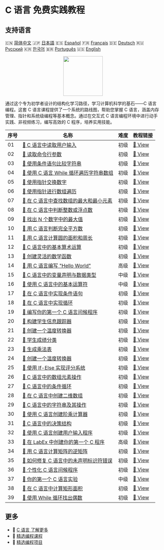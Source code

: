 # C 语言 免费实践教程

## 支持语言

🇨🇳 [简体中文](README_zh.md) 🇯🇵 [日本語](README_ja.md) 🇪🇸 [Español](README_es.md) 🇫🇷 [Français](README_fr.md) 🇩🇪 [Deutsch](README_de.md) 🇷🇺 [Русский](README_ru.md) 🇰🇷 [한국어](README_ko.md) 🇧🇷 [Português](README_pt.md) 🇺🇸 [English](README.md) 

<div align="center">
<img width="128px" src="https://file.labex.io/path/GAbMWgBPUOxV.png">
</div>

通过这个专为初学者设计的结构化学习路径，学习计算机科学的基石——C 语言编程。这套 C 语言课程提供了一个系统的路线图，帮助您掌握 C 语言，涵盖内存管理、指针和系统级编程等基本概念。通过在交互式 C 语言编程环境中进行动手实践、非视频练习，编写高效的 C 程序，培养实用技能。

|   序号 | 名称                                                                                                                              | 难度   | 教程链接                                                                                           |
|--------|-----------------------------------------------------------------------------------------------------------------------------------|--------|----------------------------------------------------------------------------------------------------|
|     01 | [📖 C 语言中读取用户输入](https://labex.io/zh/tutorials/c-read-user-input-in-c-136075)                                            | 初级   | [🔗 View](https://labex.io/zh/tutorials/c-read-user-input-in-c-136075)                             |
|     02 | [📖 读取命令行参数](https://labex.io/zh/tutorials/c-read-command-line-arguments-136077)                                           | 初级   | [🔗 View](https://labex.io/zh/tutorials/c-read-command-line-arguments-136077)                      |
|     03 | [📖 使用条件语句比较字符串](https://labex.io/zh/tutorials/c-compare-string-using-conditional-statements-136079)                   | 初级   | [🔗 View](https://labex.io/zh/tutorials/c-compare-string-using-conditional-statements-136079)      |
|     04 | [📖 使用 C 语言 While 循环遍历字符串数组](https://labex.io/zh/tutorials/c-iterating-string-array-with-c-while-loop-136081)        | 初级   | [🔗 View](https://labex.io/zh/tutorials/c-iterating-string-array-with-c-while-loop-136081)         |
|     05 | [📖 使用指针交换数字](https://labex.io/zh/tutorials/c-swapping-numbers-with-pointers-123350)                                      | 初级   | [🔗 View](https://labex.io/zh/tutorials/c-swapping-numbers-with-pointers-123350)                   |
|     06 | [📖 使用指针进行数组遍历](https://labex.io/zh/tutorials/c-array-traversal-using-pointers-123301)                                  | 初级   | [🔗 View](https://labex.io/zh/tutorials/c-array-traversal-using-pointers-123301)                   |
|     07 | [📖 在 C 语言中查找数组的最大和最小元素](https://labex.io/zh/tutorials/c-finding-largest-and-smallest-array-elements-in-c-123271) | 初级   | [🔗 View](https://labex.io/zh/tutorials/c-finding-largest-and-smallest-array-elements-in-c-123271) |
|     08 | [📖 在 C 语言中判断整数或浮点数](https://labex.io/zh/tutorials/c-determine-integer-or-float-in-c-123267)                          | 初级   | [🔗 View](https://labex.io/zh/tutorials/c-determine-integer-or-float-in-c-123267)                  |
|     09 | [📖 找出 N 个数字中的最大值](https://labex.io/zh/tutorials/c-find-the-largest-number-among-n-numbers-123252)                      | 初级   | [🔗 View](https://labex.io/zh/tutorials/c-find-the-largest-number-among-n-numbers-123252)          |
|     10 | [📖 用 C 语言判断完全平方数](https://labex.io/zh/tutorials/c-determine-perfect-square-in-c-123221)                                | 初级   | [🔗 View](https://labex.io/zh/tutorials/c-determine-perfect-square-in-c-123221)                    |
|     11 | [📖 用 C 语言计算圆的面积和周长](https://labex.io/zh/tutorials/c-circle-area-and-circumference-in-c-123197)                       | 初级   | [🔗 View](https://labex.io/zh/tutorials/c-circle-area-and-circumference-in-c-123197)               |
|     12 | [📖 C 语言中的基本算术运算](https://labex.io/zh/tutorials/c-basic-arithmetic-operations-in-c-438262)                              | 初级   | [🔗 View](https://labex.io/zh/tutorials/c-basic-arithmetic-operations-in-c-438262)                 |
|     13 | [📖 创建灵活的数学函数](https://labex.io/zh/tutorials/c-create-flexible-math-functions-446161)                                    | 初级   | [🔗 View](https://labex.io/zh/tutorials/c-create-flexible-math-functions-446161)                   |
|     14 | [📖 用 C 语言编写 "Hello World"](https://labex.io/zh/tutorials/c-create-hello-world-in-c-438286)                                  | 高级   | [🔗 View](https://labex.io/zh/tutorials/c-create-hello-world-in-c-438286)                          |
|     15 | [📖 C 语言中的变量声明与数据类型](https://labex.io/zh/tutorials/c-declare-variables-and-data-types-in-c-438287)                   | 中级   | [🔗 View](https://labex.io/zh/tutorials/c-declare-variables-and-data-types-in-c-438287)            |
|     16 | [📖 使用 C 语言中的基本运算符](https://labex.io/zh/tutorials/c-use-basic-operators-in-c-438288)                                   | 中级   | [🔗 View](https://labex.io/zh/tutorials/c-use-basic-operators-in-c-438288)                         |
|     17 | [📖 在 C 语言中实现条件语句](https://labex.io/zh/tutorials/c-implement-conditionals-in-c-438331)                                  | 初级   | [🔗 View](https://labex.io/zh/tutorials/c-implement-conditionals-in-c-438331)                      |
|     18 | [📖 在 C 语言中实现循环](https://labex.io/zh/tutorials/c-implement-loops-in-c-438332)                                             | 初级   | [🔗 View](https://labex.io/zh/tutorials/c-implement-loops-in-c-438332)                             |
|     19 | [📖 编写你的第一个 C 语言问候程序](https://labex.io/zh/tutorials/c-craft-your-first-c-greeting-438337)                            | 初级   | [🔗 View](https://labex.io/zh/tutorials/c-craft-your-first-c-greeting-438337)                      |
|     20 | [📖 构建学生信息跟踪器](https://labex.io/zh/tutorials/c-build-student-information-tracker-438353)                                 | 初级   | [🔗 View](https://labex.io/zh/tutorials/c-build-student-information-tracker-438353)                |
|     21 | [📖 创建一个温度转换器](https://labex.io/zh/tutorials/c-create-a-temperature-converter-438383)                                    | 初级   | [🔗 View](https://labex.io/zh/tutorials/c-create-a-temperature-converter-438383)                   |
|     22 | [📖 学生成绩分类](https://labex.io/zh/tutorials/c-classify-student-grades-438387)                                                 | 初级   | [🔗 View](https://labex.io/zh/tutorials/c-classify-student-grades-438387)                          |
|     23 | [📖 生成乘法表](https://labex.io/zh/tutorials/c-generate-multiplication-tables-438391)                                            | 初级   | [🔗 View](https://labex.io/zh/tutorials/c-generate-multiplication-tables-438391)                   |
|     24 | [📖 创建一个温度转换器](https://labex.io/zh/tutorials/c-create-a-temperature-converter-446144)                                    | 初级   | [🔗 View](https://labex.io/zh/tutorials/c-create-a-temperature-converter-446144)                   |
|     25 | [📖 使用 If-Else 实现评分系统](https://labex.io/zh/tutorials/c-implement-grading-system-with-if-else-446149)                      | 初级   | [🔗 View](https://labex.io/zh/tutorials/c-implement-grading-system-with-if-else-446149)            |
|     26 | [📖 C 语言中的数组元素操作](https://labex.io/zh/tutorials/c-manipulate-array-elements-in-c-438261)                                | 初级   | [🔗 View](https://labex.io/zh/tutorials/c-manipulate-array-elements-in-c-438261)                   |
|     27 | [📖 C 语言中的条件循环](https://labex.io/zh/tutorials/c-conditional-loops-in-c-438260)                                            | 初级   | [🔗 View](https://labex.io/zh/tutorials/c-conditional-loops-in-c-438260)                           |
|     28 | [📖 在 C 语言中创建二维数组](https://labex.io/zh/tutorials/c-create-two-dimensional-arrays-in-c-438259)                           | 初级   | [🔗 View](https://labex.io/zh/tutorials/c-create-two-dimensional-arrays-in-c-438259)               |
|     29 | [📖 C 语言中的字符串及其操作](https://labex.io/zh/tutorials/c-strings-and-manipulate-them-in-c-438258)                            | 初级   | [🔗 View](https://labex.io/zh/tutorials/c-strings-and-manipulate-them-in-c-438258)                 |
|     30 | [📖 使用 C 语言创建阶乘计算器](https://labex.io/zh/tutorials/c-create-factorial-calculator-in-c-438256)                           | 初级   | [🔗 View](https://labex.io/zh/tutorials/c-create-factorial-calculator-in-c-438256)                 |
|     31 | [📖 C 语言中的决策结构](https://labex.io/zh/tutorials/c-decision-making-structures-in-c-438255)                                   | 初级   | [🔗 View](https://labex.io/zh/tutorials/c-decision-making-structures-in-c-438255)                  |
|     32 | [📖 使用 C 语言创建用户输入程序](https://labex.io/zh/tutorials/c-create-user-input-program-in-c-438242)                           | 初级   | [🔗 View](https://labex.io/zh/tutorials/c-create-user-input-program-in-c-438242)                   |
|     33 | [📖 在 LabEx 中创建你的第一个 C 程序](https://labex.io/zh/tutorials/c-create-your-first-c-program-in-labex-438241)                | 高级   | [🔗 View](https://labex.io/zh/tutorials/c-create-your-first-c-program-in-labex-438241)             |
|     34 | [📖 用 C 语言计算矩阵的逆矩阵](https://labex.io/zh/tutorials/c-compute-the-inverse-of-a-matrix-in-c-435161)                       | 初级   | [🔗 View](https://labex.io/zh/tutorials/c-compute-the-inverse-of-a-matrix-in-c-435161)             |
|     35 | [📖 如何修复 C 语言中的未声明标识符错误](https://labex.io/zh/tutorials/c-how-to-fix-undeclared-identifier-in-c-419180)            | 初级   | [🔗 View](https://labex.io/zh/tutorials/c-how-to-fix-undeclared-identifier-in-c-419180)            |
|     36 | [📖 个性化 C 语言问候程序](https://labex.io/zh/tutorials/c-personalized-c-greeting-391828)                                        | 初级   | [🔗 View](https://labex.io/zh/tutorials/c-personalized-c-greeting-391828)                          |
|     37 | [📖 你的第一个 C 语言实验](https://labex.io/zh/tutorials/c-your-first-c-lab-391824)                                               | 中级   | [🔗 View](https://labex.io/zh/tutorials/c-your-first-c-lab-391824)                                 |
|     38 | [📖 在 C 语言中计算矩形面积](https://labex.io/zh/tutorials/c-calculating-rectangle-area-in-c-136085)                              | 初级   | [🔗 View](https://labex.io/zh/tutorials/c-calculating-rectangle-area-in-c-136085)                  |
|     39 | [📖 使用 While 循环找出偶数](https://labex.io/zh/tutorials/c-using-while-loop-to-find-even-numbers-136083)                        | 初级   | [🔗 View](https://labex.io/zh/tutorials/c-using-while-loop-to-find-even-numbers-136083)            |

## 更多

- 🔗 [C 语言 了解更多](https://labex.io/zh/skilltrees/c)
- 🔗 [精选编程课程](https://github.com/labex-labs/awesome-programming-courses)
- 🔗 [精选编程项目](https://github.com/labex-labs/awesome-programming-projects)

